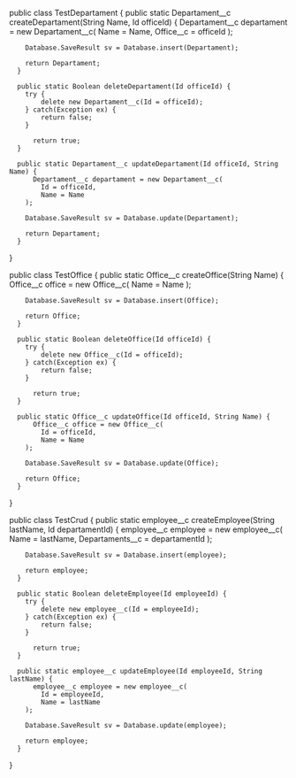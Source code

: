 public class TestDepartament {
    public static Departament__c createDepartament(String Name, Id officeId) {
       Departament__c departament = new Departament__c(
            Name = Name,
            Office__c = officeId
        ); 
        
        Database.SaveResult sv = Database.insert(Departament);
        
        return Departament;
      }
      
      public static Boolean deleteDepartament(Id officeId) {
        try {
            delete new Departament__c(Id = officeId);
        } catch(Exception ex) {
            return false;
        }
        
          return true;
      }
    
      public static Departament__c updateDepartament(Id officeId, String Name) {
          Departament__c departament = new Departament__c(
            Id = officeId,
            Name = Name
        );        
                
        Database.SaveResult sv = Database.update(Departament);
        
        return Departament;
      }
}

public class TestOffice {
    public static Office__c createOffice(String Name) {
        Office__c office = new Office__c(
            Name = Name
        );        
                
        Database.SaveResult sv = Database.insert(Office);
        
        return Office;
      }
      
      public static Boolean deleteOffice(Id officeId) {
        try {
            delete new Office__c(Id = officeId);
        } catch(Exception ex) {
            return false;
        }
        
          return true;
      }
    
      public static Office__c updateOffice(Id officeId, String Name) {
          Office__c office = new Office__c(
            Id = officeId,
            Name = Name
        );        
                
        Database.SaveResult sv = Database.update(Office);
        
        return Office;
      }
}

public class TestCrud {
    public static employee__c createEmployee(String lastName, Id departamentId) {
        employee__c employee = new employee__c(
            Name = lastName,
            Departaments__c = departamentId
        );        
                
        Database.SaveResult sv = Database.insert(employee);
        
        return employee;
      }
      
      public static Boolean deleteEmployee(Id employeeId) {
        try {
            delete new employee__c(Id = employeeId);
        } catch(Exception ex) {
            return false;
        }
        
          return true;
      }
    
      public static employee__c updateEmployee(Id employeeId, String lastName) {
          employee__c employee = new employee__c(
            Id = employeeId,
            Name = lastName
        );        
                
        Database.SaveResult sv = Database.update(employee);
        
        return employee;
      }
}
